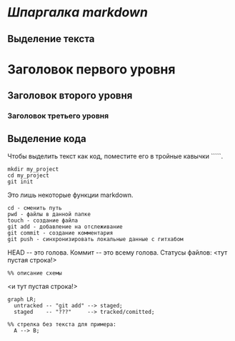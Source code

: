 # _**Шпаргалка markdown**_

## Выделение текста

# Заголовок первого уровня
## Заголовок второго уровня
### Заголовок третьего уровня

## Выделение кода
Чтобы выделить текст как код, поместите его в тройные кавычки `````. 
```
mkdir my_project
cd my_project
git init
```
Это лишь некоторые функции markdown. 

```
cd - сменить путь
pwd - файлы в данной папке
touch - создание файла
git add - добавление на отслеживание
git commit - создание комментария
git push - синхронизировать локальные данные с гитхабом
```
HEAD -- это голова.
Коммит -- это всему голова.
Статусы файлов:
<тут пустая строка!>

```mermaid
%% описание схемы
```
<и тут пустая строка!> 

```mermaid
graph LR;
  untracked -- "git add" --> staged;
  staged    -- "???"     --> tracked/comitted;

%% стрелка без текста для примера: 
  A --> B;
``` 

